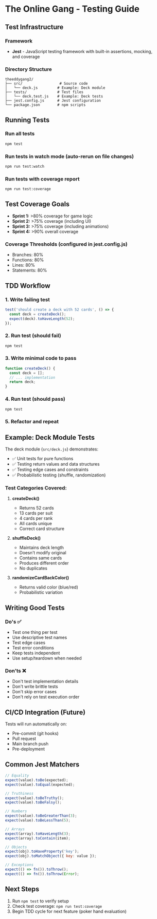 # The Online Gang - Testing Guide

## Test Infrastructure

### Framework
- **Jest** - JavaScript testing framework with built-in assertions, mocking, and coverage

### Directory Structure
```
theeddygang2/
├── src/                 # Source code
│   └── deck.js         # Example: Deck module
├── tests/              # Test files
│   └── deck.test.js    # Example: Deck tests
├── jest.config.js      # Jest configuration
└── package.json        # npm scripts
```

## Running Tests

### Run all tests
```bash
npm test
```

### Run tests in watch mode (auto-rerun on file changes)
```bash
npm run test:watch
```

### Run tests with coverage report
```bash
npm run test:coverage
```

## Test Coverage Goals

- **Sprint 1:** >80% coverage for game logic
- **Sprint 2:** >75% coverage (including UI)
- **Sprint 3:** >75% coverage (including animations)
- **Sprint 4:** >90% overall coverage

### Coverage Thresholds (configured in jest.config.js)
- Branches: 80%
- Functions: 80%
- Lines: 80%
- Statements: 80%

## TDD Workflow

### 1. Write failing test
```javascript
test('should create a deck with 52 cards', () => {
  const deck = createDeck();
  expect(deck).toHaveLength(52);
});
```

### 2. Run test (should fail)
```bash
npm test
```

### 3. Write minimal code to pass
```javascript
function createDeck() {
  const deck = [];
  // ... implementation
  return deck;
}
```

### 4. Run test (should pass)
```bash
npm test
```

### 5. Refactor and repeat

## Example: Deck Module Tests

The deck module (`src/deck.js`) demonstrates:
- ✅ Unit tests for pure functions
- ✅ Testing return values and data structures
- ✅ Testing edge cases and constraints
- ✅ Probabilistic testing (shuffle, randomization)

### Test Categories Covered:
1. **createDeck()**
   - Returns 52 cards
   - 13 cards per suit
   - 4 cards per rank
   - All cards unique
   - Correct card structure

2. **shuffleDeck()**
   - Maintains deck length
   - Doesn't modify original
   - Contains same cards
   - Produces different order
   - No duplicates

3. **randomizeCardBackColor()**
   - Returns valid color (blue/red)
   - Probabilistic variation

## Writing Good Tests

### Do's ✅
- Test one thing per test
- Use descriptive test names
- Test edge cases
- Test error conditions
- Keep tests independent
- Use setup/teardown when needed

### Don'ts ❌
- Don't test implementation details
- Don't write brittle tests
- Don't skip error cases
- Don't rely on test execution order

## CI/CD Integration (Future)

Tests will run automatically on:
- Pre-commit (git hooks)
- Pull request
- Main branch push
- Pre-deployment

## Common Jest Matchers

```javascript
// Equality
expect(value).toBe(expected);
expect(value).toEqual(expected);

// Truthiness
expect(value).toBeTruthy();
expect(value).toBeFalsy();

// Numbers
expect(value).toBeGreaterThan(3);
expect(value).toBeLessThan(5);

// Arrays
expect(array).toHaveLength(3);
expect(array).toContain(item);

// Objects
expect(obj).toHaveProperty('key');
expect(obj).toMatchObject({ key: value });

// Exceptions
expect(() => fn()).toThrow();
expect(() => fn()).toThrow(Error);
```

## Next Steps

1. Run `npm test` to verify setup
2. Check test coverage: `npm run test:coverage`
3. Begin TDD cycle for next feature (poker hand evaluation)
